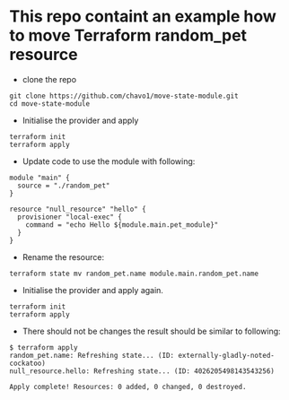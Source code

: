 #  This repo containt an example how to move Terraform random_pet resource

- clone the repo
```
git clone https://github.com/chavo1/move-state-module.git
cd move-state-module
```
- Initialise the provider and apply
```
terraform init
terraform apply
```
  - Update code to use the module with following:
```
module "main" {
  source = "./random_pet"
}

resource "null_resource" "hello" {
  provisioner "local-exec" {
    command = "echo Hello ${module.main.pet_module}"
  }
}

```
- Rename the resource:
```
terraform state mv random_pet.name module.main.random_pet.name
```
- Initialise the provider and apply again.
```
terraform init
terraform apply
```
- There should not be changes the result should be similar to following:
```
$ terraform apply
random_pet.name: Refreshing state... (ID: externally-gladly-noted-cockatoo)
null_resource.hello: Refreshing state... (ID: 4026205498143543256)

Apply complete! Resources: 0 added, 0 changed, 0 destroyed.
```
